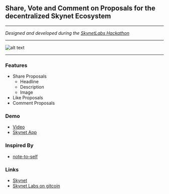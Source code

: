 Share, Vote and Comment on Proposals for the decentralized Skynet Ecosystem 
--------------------------------------------------
---
*Designed and developed during the [SkynetLabs Hackathon](https://github.com/SkynetLabs/Skynet-Hive/issues/6)*

---
![alt text](https://siasky.net/NABosXa1JcBQngZeA4e43JgSfQti1nadqjMKPibH6cgcNg)

---

### Features
* Share Proposals
    * Headline
    * Description
    * Image
* Like Proposals
* Comment Proposals

### Demo
* [Video](https://siasky.net/AABERgEJA7DggICNU_SqNjXkfru1jU1Gt76iNkNso_NkBA)
* [Skynet App](https://tirthahalli.hns.siasky.net/)

### Inspired By
* [note-to-self](https://github.com/kwypchlo/note-to-self)

### Links
* [Skynet](https://siasky.net/)
* [Skynet Labs on gitcoin](https://gitcoin.co/skynetlabs)
